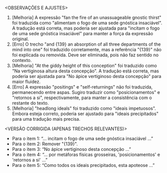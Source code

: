 <OBSERVAÇÕES E AJUSTES>
1. [Melhoria] A expressão "fan the fire of an unassuageable gnostic thirst" foi traduzida como "alimentam o fogo de uma sede gnóstica insaciável". A tradução está correta, mas poderia ser ajustada para "incitam o fogo de uma sede gnóstica insaciável" para manter a força da expressão original.
2. [Erro] O trecho "and {139} an absorption of all three departments of the mind into one" foi traduzido corretamente, mas a referência "{139}" não foi explicada ou removida. Deve ser eliminada, pois não faz sentido no contexto.
3. [Melhoria] "At the giddy height of this conception" foi traduzido como "Na vertiginosa altura desta concepção". A tradução está correta, mas poderia ser ajustada para "No ápice vertiginoso desta concepção" para maior fluidez.
4. [Erro] A expressão "positings" e "self-returnings" não foi traduzida, permanecendo entre aspas. Sugiro traduzir como "posicionamentos" e "retornos a si", respectivamente, para manter a consistência com o restante do texto.
5. [Melhoria] "headlong ideals" foi traduzido como "ideais impetuosos". Embora esteja correto, poderia ser ajustado para "ideais precipitados" para uma tradução mais precisa.

<VERSÃO CORRIGIDA (APENAS TRECHOS RELEVANTES)>
- Para o item 1: “... incitam o fogo de uma sede gnóstica insaciável ...”
- Para o item 2: Remover "{139}".
- Para o item 3: “No ápice vertiginoso desta concepção ...”
- Para o item 4: “... por metáforas físicas grosseiras, 'posicionamentos' e 'retornos a si' ...”
- Para o item 5: “Como todos os ideais precipitados, esta apoteose ...”